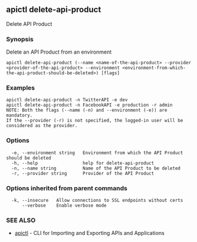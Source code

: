 ## apictl delete-api-product

Delete API Product

### Synopsis

Delete an API Product from an environment

```
apictl delete-api-product (--name <name-of-the-api-product> --provider <provider-of-the-api-product> --environment <environment-from-which-the-api-product-should-be-deleted>) [flags]
```

### Examples

```
apictl delete-api-product -n TwitterAPI -e dev
apictl delete-api-product -n FacebookAPI -e production -r admin
NOTE: Both the flags (--name (-n) and --environment (-e)) are mandatory.
If the --provider (-r) is not specified, the logged-in user will be considered as the provider.
```

### Options

```
  -e, --environment string   Environment from which the API Product should be deleted
  -h, --help                 help for delete-api-product
  -n, --name string          Name of the API Product to be deleted
  -r, --provider string      Provider of the API Product
```

### Options inherited from parent commands

```
  -k, --insecure   Allow connections to SSL endpoints without certs
      --verbose    Enable verbose mode
```

### SEE ALSO

* [apictl](apictl.md)	 - CLI for Importing and Exporting APIs and Applications

